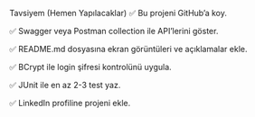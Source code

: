 Tavsiyem (Hemen Yapılacaklar)
✅ Bu projeni GitHub’a koy.

✅ Swagger veya Postman collection ile API’lerini göster.

✅ README.md dosyasına ekran görüntüleri ve açıklamalar ekle.

✅ BCrypt ile login şifresi kontrolünü uygula.

✅ JUnit ile en az 2-3 test yaz.

✅ LinkedIn profiline projeni ekle.
